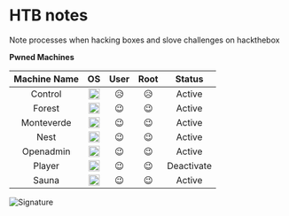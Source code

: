 # HTB notes
Note processes when hacking boxes and slove challenges on hackthebox

**Pwned Machines**

| Machine Name  | OS | User | Root | Status |
| :---: | :---: | :---: | :---: | :---: |
| Control | <img src="https://www.hackthebox.eu/images/win.png" width="20" height="20"> | :disappointed_relieved: | :disappointed_relieved: | Active |
| Forest | <img src="https://www.hackthebox.eu/images/win.png" width="20" height="20"> | :wink: | :wink: | Active |
| Monteverde | <img src="https://www.hackthebox.eu/images/win.png" width="20" height="20"> | :wink: | :wink: | Active |
| Nest | <img src="https://www.hackthebox.eu/images/win.png" width="20" height="20"> | :wink: | :wink: | Active |
| Openadmin | <img src="https://www.hackthebox.eu/images/linux.png" width="20" height="20"> | :wink: | :wink: | Active |
| Player | <img src="https://www.hackthebox.eu/images/linux.png" width="20" height="20"> | :wink: | :wink: | Deactivate |
| Sauna | <img src="https://www.hackthebox.eu/images/win.png" width="20" height="20"> | :wink: | :wink: | Active |

![Signature](https://www.hackthebox.eu/badge/image/83903)
